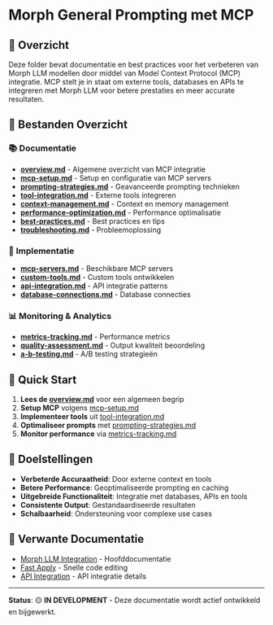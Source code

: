 # Morph General Prompting met MCP

## 🎯 **Overzicht**

Deze folder bevat documentatie en best practices voor het verbeteren van Morph LLM modellen door middel van Model Context Protocol (MCP) integratie. MCP stelt je in staat om externe tools, databases en APIs te integreren met Morph LLM voor betere prestaties en meer accurate resultaten.

## 📁 **Bestanden Overzicht**

### 📚 **Documentatie**
- **[overview.md](./overview.md)** - Algemene overzicht van MCP integratie
- **[mcp-setup.md](./mcp-setup.md)** - Setup en configuratie van MCP servers
- **[prompting-strategies.md](./prompting-strategies.md)** - Geavanceerde prompting technieken
- **[tool-integration.md](./tool-integration.md)** - Externe tools integreren
- **[context-management.md](./context-management.md)** - Context en memory management
- **[performance-optimization.md](./performance-optimization.md)** - Performance optimalisatie
- **[best-practices.md](./best-practices.md)** - Best practices en tips
- **[troubleshooting.md](./troubleshooting.md)** - Probleemoplossing

### 🔧 **Implementatie**
- **[mcp-servers.md](./mcp-servers.md)** - Beschikbare MCP servers
- **[custom-tools.md](./custom-tools.md)** - Custom tools ontwikkelen
- **[api-integration.md](./api-integration.md)** - API integratie patterns
- **[database-connections.md](./database-connections.md)** - Database connecties

### 📊 **Monitoring & Analytics**
- **[metrics-tracking.md](./metrics-tracking.md)** - Performance metrics
- **[quality-assessment.md](./quality-assessment.md)** - Output kwaliteit beoordeling
- **[a-b-testing.md](./a-b-testing.md)** - A/B testing strategieën

## 🚀 **Quick Start**

1. **Lees de [overview.md](./overview.md)** voor een algemeen begrip
2. **Setup MCP** volgens [mcp-setup.md](./mcp-setup.md)
3. **Implementeer tools** uit [tool-integration.md](./tool-integration.md)
4. **Optimaliseer prompts** met [prompting-strategies.md](./prompting-strategies.md)
5. **Monitor performance** via [metrics-tracking.md](./metrics-tracking.md)

## 🎯 **Doelstellingen**

- **Verbeterde Accuraatheid**: Door externe context en tools
- **Betere Performance**: Geoptimaliseerde prompting en caching
- **Uitgebreide Functionaliteit**: Integratie met databases, APIs en tools
- **Consistente Output**: Gestandaardiseerde resultaten
- **Schalbaarheid**: Ondersteuning voor complexe use cases

## 🔗 **Verwante Documentatie**

- [Morph LLM Integration](../README.md) - Hoofddocumentatie
- [Fast Apply](../fast-apply.md) - Snelle code editing
- [API Integration](../api-integration.md) - API integratie details

---

**Status**: 🟡 **IN DEVELOPMENT** - Deze documentatie wordt actief ontwikkeld en bijgewerkt.
